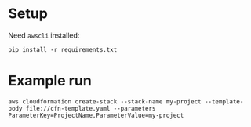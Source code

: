 # Setup
Need `awscli` installed:

    pip install -r requirements.txt

# Example run

    aws cloudformation create-stack --stack-name my-project --template-body file://cfn-template.yaml --parameters ParameterKey=ProjectName,ParameterValue=my-project
